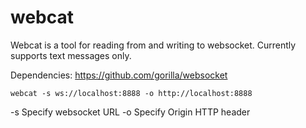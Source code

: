 # webcat
Webcat is a tool for reading from and writing to websocket. Currently supports text messages only.

Dependencies:
https://github.com/gorilla/websocket

`webcat -s ws://localhost:8888 -o http://localhost:8888`

-s Specify websocket URL
-o Specify Origin HTTP header